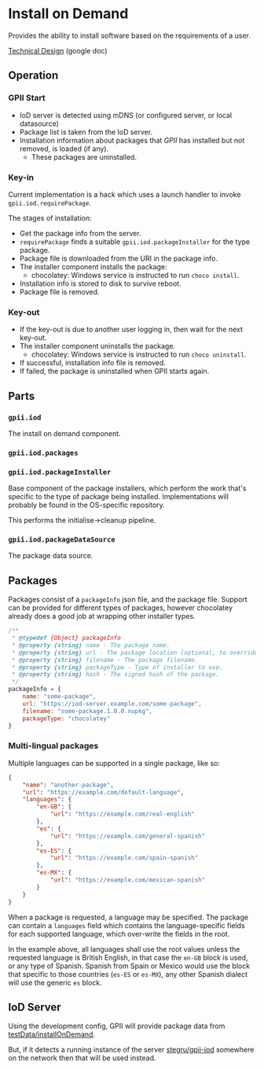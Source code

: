 # Install on Demand

Provides the ability to install software based on the requirements of a user.

[Technical Design](https://tinyurl.com/y7xhcghu) (google doc)

## Operation

### GPII Start

* IoD server is detected using mDNS (or configured server, or local datasource)
* Package list is taken from the IoD server.
* Installation information about packages that *GPII* has installed but not removed, is loaded (if any).
    * These packages are uninstalled.

### Key-in

Current implementation is a hack which uses a launch handler to invoke `gpii.iod.requirePackage`.

The stages of installation:

* Get the package info from the server.
* `requirePackage` finds a suitable `gpii.iod.packageInstaller` for the type package.
* Package file is downloaded from the URI in the package info.
* The installer component installs the package:
    * chocolatey: Windows service is instructed to run `choco install`.
* Installation info is stored to disk to survive reboot.
* Package file is removed.

### Key-out

* If the key-out is due to another user logging in, then wait for the next key-out.
* The installer component uninstalls the package.
    * chocolatey: Windows service is instructed to run `choco uninstall`.
* If successful, installation info file is removed.
* If failed, the package is uninstalled when GPII starts again.


## Parts

### `gpii.iod`

The install on demand component.

### `gpii.iod.packages`


### `gpii.iod.packageInstaller`

Base component of the package installers, which perform the work that's specific to the type of package being installed.
Implementations will probably be found in the OS-specific repository.

This performs the initialise->cleanup pipeline.

### `gpii.iod.packageDataSource`

The package data source.

## Packages

Packages consist of a `packageInfo` json file, and the package file. Support can be provided for different types of
packages, however chocolatey already does a good job at wrapping other installer types.

```javascript
/**
 * @typedef {Object} packageInfo
 * @property {string} name - The package name.
 * @property {string} url - The package location (optional, to override the IoD server with an external location).
 * @property {string} filename - The package filename.
 * @property {string} packageType - Type of installer to use.
 * @property {string} hash - The signed hash of the package.
 */
packageInfo = {
    name: "some-package",
    url: "https://iod-server.example.com/some-package",
    filename: "some-package.1.0.0.nupkg",
    packageType: "chocolatey"
}
```

### Multi-lingual packages

Multiple languages can be supported in a single package, like so:

```json
{
    "name": "another-package",
    "url": "https://example.com/default-language",
    "languages": {
        "en-GB": {
            "url": "https://example.com/real-english"
        },
        "es": {
            "url": "https://example.com/general-spanish"
        },
        "es-ES": {
            "url": "https://example.com/spain-spanish"
        },
        "es-MX": {
            "url": "https://example.com/mexican-spanish"
        }
    }
}
```

When a package is requested, a language may be specified. The package can contain a `languages` field which contains
the language-specific fields for each supported language, which over-write the fields in the root.

In the example above, all languages shall use the root values unless the requested language is British English, in that
case the `en-GB` block is used, or any type of Spanish. Spanish from Spain or Mexico would use the block that specific
to those countries (`es-ES` or `es-MX`), any other Spanish dialect will use the generic `es` block. 


## IoD Server

Using the development config, GPII will provide package data from [testData/installOnDemand](../../../testData/installOnDemand).

But, if it detects a running instance of the server [stegru/gpii-iod](https://github.com/stegru/gpii-iod) somewhere on
the network then that will be used instead.

